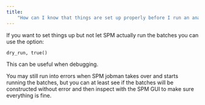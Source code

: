 ```yaml
---
title:
    "How can I know that things are set up properly before I run an analysis?"
---
```


If you want to set things up but not let SPM actually run the batches
you can use the option:

`dry_run, true()`

This can be useful when debugging.

You may still run into errors when SPM jobman takes over and starts running the batches,
but you can at least see if the batches will be constructed
without error and then inspect with the SPM GUI to make sure everything is fine.
